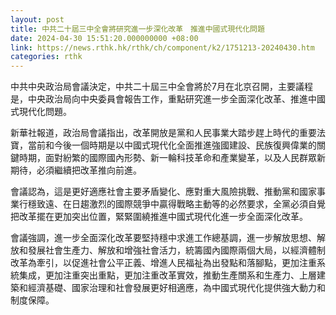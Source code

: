 ```yaml
---
layout: post
title: 中共二十屆三中全會將研究進一步深化改革　推進中國式現代化問題
date: 2024-04-30 15:51:20.000000000 +08:00
link: https://news.rthk.hk/rthk/ch/component/k2/1751213-20240430.htm
categories: rthk
---
```


中共中央政治局會議決定，中共二十屆三中全會將於7月在北京召開，主要議程是，中央政治局向中央委員會報告工作，重點研究進一步全面深化改革、推進中國式現代化問題。

新華社報道，政治局會議指出，改革開放是黨和人民事業大踏步趕上時代的重要法寶，當前和今後一個時期是以中國式現代化全面推進強國建設、民族復興偉業的關鍵時期，面對紛繁的國際國內形勢、新一輪科技革命和產業變革，以及人民群眾新期待，必須繼續把改革推向前進。

會議認為，這是更好適應社會主要矛盾變化、應對重大風險挑戰、推動黨和國家事業行穩致遠、在日趨激烈的國際競爭中贏得戰略主動等的必然要求，全黨必須自覺把改革擺在更加突出位置，緊緊圍繞推進中國式現代化進一步全面深化改革。

會議強調，進一步全面深化改革要堅持穩中求進工作總基調，進一步解放思想、解放和發展社會生產力、解放和增強社會活力，統籌國內國際兩個大局，以經濟體制改革為牽引，以促進社會公平正義、增進人民福祉為出發點和落腳點，更加注重系統集成，更加注重突出重點，更加注重改革實效，推動生產關系和生產力、上層建築和經濟基礎、國家治理和社會發展更好相適應，為中國式現代化提供強大動力和制度保障。

